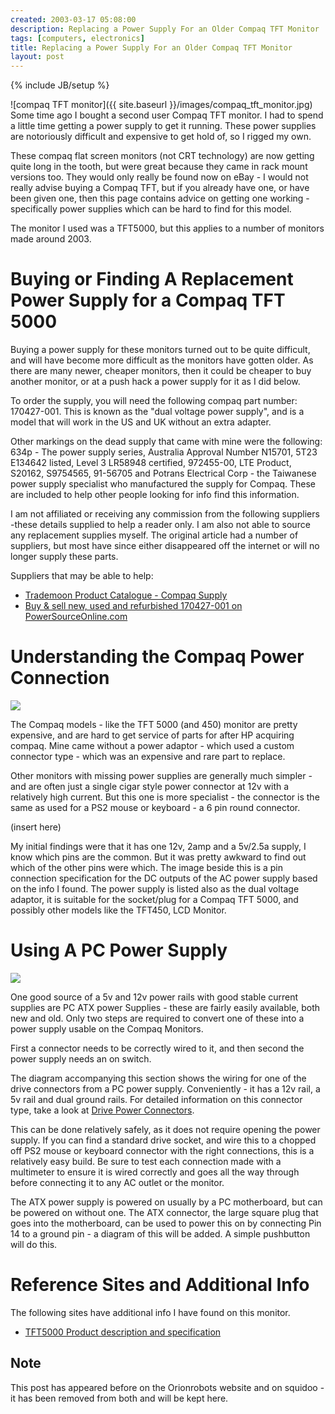 ```yaml
---
created: 2003-03-17 05:08:00
description: Replacing a Power Supply For an Older Compaq TFT Monitor
tags: [computers, electronics]
title: Replacing a Power Supply For an Older Compaq TFT Monitor
layout: post
---
```

{% include JB/setup %}

![compaq TFT monitor]({{ site.baseurl }}/images/compaq_tft_monitor.jpg)
Some time ago I bought a second user Compaq TFT monitor. I had to spend a little time getting a power supply to get it running. These power supplies are notoriously difficult and expensive to get hold of, so I rigged my own.

These compaq flat screen monitors (not CRT technology) are now getting quite long in the tooth, but were great because they came in rack mount versions too. They would only really be found now on eBay - I would not really advise buying a Compaq TFT, but if you already have one, or have been given one, then this page contains advice on getting one working - specifically power supplies which can be hard to find for this model.

The monitor I used was a TFT5000, but this applies to a number of monitors made around 2003.

# Buying or Finding A Replacement Power Supply for a Compaq TFT 5000

Buying a power supply for these monitors turned out to be quite difficult, and will have become more difficult as the monitors have gotten older. As there are many newer, cheaper monitors, then it could be cheaper to buy another monitor, or at a push hack a power supply for it as I did below.

To order the supply, you will need the following compaq part number: 170427-001.
This is known as the "dual voltage power supply", and is a model that will work in the US and UK without an extra adapter.

Other markings on the dead supply that came with mine were the following: 634p - The power supply series, Australia Approval Number N15701, 5T23 E134642 listed, Level 3 LR58948 certified, 972455-00, LTE Product, S20162, S9754565, 91-56705 and Potrans Electrical Corp - the Taiwanese power supply specialist who manufactured the supply for Compaq. These are included to help other people looking for info find this information.

I am not affiliated or receiving any commission from the following suppliers -these details supplied to help a reader only. I am also not able to source any replacement supplies myself.
The original article had a number of suppliers, but most have since either disappeared off the internet or will no longer supply these parts.

Suppliers that may be able to help:

* <a href="http://www.trademoon.com">Trademoon Product Catalogue - Compaq Supply</a>
* <a href="http://www.powersourceonline.com/buy/170427--001-b-en.jsa">Buy & sell new, used and refurbished 170427-001 on PowerSourceOnline.com</a>

# Understanding the Compaq Power Connection

<img src="{{ site.baseurl }}/images/compaq_power_connection.png" />

The Compaq models - like the TFT 5000 (and 450) monitor are pretty expensive, and are hard to get service of parts for after HP acquiring compaq. Mine came without a power adaptor - which used a custom connector type - which was an expensive and rare part to replace.

Other monitors with missing power supplies are generally much simpler - and are often just a single cigar style power connector at 12v with a relatively high current. But this one is more specialist - the connector is the same as used for a PS2 mouse or keyboard - a 6 pin round connector.

(insert here)



My initial findings were that it has one 12v, 2amp and a 5v/2.5a supply, I know which pins are the common. But it was pretty awkward to find out which of the other pins were which. The image beside this is a pin connection specification for the DC outputs of the AC power supply based on the info I found. The power supply is listed also as the dual voltage adaptor, it is suitable for the socket/plug for a Compaq TFT 5000, and possibly other models like the TFT450, LCD Monitor.

# Using A PC Power Supply
<img src="{{ site.baseurl }}/images/pc_drive_power_pins.gif" />

One good source of a 5v and 12v power rails with good stable current supplies are PC ATX power Supplies - these are fairly easily available, both new and old. Only two steps are required to convert one of these into a power supply usable on the Compaq Monitors.

First a connector needs to be correctly wired to it, and then second the power supply needs an on switch.

The diagram accompanying this section shows the wiring for one of the drive connectors from a PC power supply. Conveniently - it has a 12v rail, a 5v rail and dual ground rails. For detailed information on this connector type, take a look at <a href="http://www.pcguide.com/ref/power/sup/partsDrive-c.html">Drive Power Connectors</a>.


This can be done relatively safely, as it does not require opening the power supply. If you can find a standard drive socket, and wire this to a chopped off PS2 mouse or keyboard connector with the right connections, this is a relatively easy build. Be sure to test each connection made with a multimeter to ensure it is wired correctly and goes all the way through before connecting it to any AC outlet or the monitor.

The ATX power supply is powered on usually by a PC motherboard, but can be powered on without one. The ATX connector, the large square plug that goes into the motherboard, can be used to power this on by connecting Pin 14 to a ground pin - a diagram of this will be added. A simple pushbutton will do this.

# Reference Sites and Additional Info

The following sites have additional info I have found on this monitor.

* <a href="http://www.ciao.co.uk/Productinformation/Compaq_TFT_5000s__17460">TFT5000 Product description and specification</a>

## Note
This post has appeared before on the Orionrobots website and on squidoo - it has been removed from both and will be kept here.
